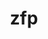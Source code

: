 ---
title: "zfp"
layout: cache
categories: [package, develop-2024-03-10]
meta: {"versions": ["0.5.5", "1.0.0"], "compilers": ["cce@=15.0.1", "gcc@=10.3.0", "gcc@=11.1.0", "gcc@=11.4.0", "gcc@=7.3.1", "gcc@=7.5.0", "gcc@=9.4.0", "oneapi@=2024.0.0"], "oss": ["amzn2", "rhel8", "sle_hpc15", "ubuntu18.04", "ubuntu20.04", "ubuntu22.04"], "platforms": ["linux"], "targets": ["aarch64", "neoverse_n1", "neoverse_v1", "neoverse_v2", "ppc64le", "x86_64_v3", "x86_64_v4", "zen4"], "stacks": ["aws-isc", "aws-isc-aarch64", "data-vis-sdk", "e4s", "e4s-cray-rhel", "e4s-cray-sles", "e4s-neoverse-v2", "e4s-neoverse_v1", "e4s-oneapi", "e4s-power", "e4s-rocm-external", "radiuss", "root"], "num_specs": 27, "num_specs_by_stack": {"aws-isc-aarch64": 2, "root": 27, "aws-isc": 1, "e4s-cray-rhel": 2, "e4s-cray-sles": 1, "e4s-power": 4, "radiuss": 1, "data-vis-sdk": 2, "e4s-neoverse_v1": 5, "e4s-neoverse-v2": 5, "e4s": 2, "e4s-rocm-external": 2, "e4s-oneapi": 2}}
spec_details: [{"hash": "d5g4r2hwnavlzwqb57gzf5ga2qonozzi", "compiler": "gcc@=7.3.1", "versions": ["0.5.5"], "os": "amzn2", "platform": "linux", "target": "aarch64", "variants": ["~aligned", "bsws=64", "build_system=cmake", "build_type=Release", "~c", "~cuda", "~fasthash", "~fortran", "generator=make", "~ipo", "~openmp", "~profile", "~python", "+shared", "~strided", "~twoway", "+utilities"], "stacks": ["aws-isc-aarch64", "root"], "size": "-", "tarball": "https://binaries.spack.io/releases/develop-2024-03-10/build_cache/linux-amzn2-aarch64/gcc-7.3.1/zfp-0.5.5/linux-amzn2-aarch64-gcc-7.3.1-zfp-0.5.5-d5g4r2hwnavlzwqb57gzf5ga2qonozzi.spack"}, {"hash": "b4b7ihk2s6c6mk53xe5am2tcxa3hjmuq", "compiler": "gcc@=7.3.1", "versions": ["0.5.5"], "os": "amzn2", "platform": "linux", "target": "neoverse_n1", "variants": ["~aligned", "bsws=64", "build_system=cmake", "build_type=Release", "~c", "~cuda", "~fasthash", "~fortran", "generator=make", "~ipo", "~openmp", "~profile", "~python", "+shared", "~strided", "~twoway", "+utilities"], "stacks": ["aws-isc-aarch64", "root"], "size": "-", "tarball": "https://binaries.spack.io/releases/develop-2024-03-10/build_cache/linux-amzn2-neoverse_n1/gcc-7.3.1/zfp-0.5.5/linux-amzn2-neoverse_n1-gcc-7.3.1-zfp-0.5.5-b4b7ihk2s6c6mk53xe5am2tcxa3hjmuq.spack"}, {"hash": "rilnnb5ehuujhtqjclspni6bk2gsu6jk", "compiler": "gcc@=7.3.1", "versions": ["0.5.5"], "os": "amzn2", "platform": "linux", "target": "x86_64_v3", "variants": ["~aligned", "bsws=64", "build_system=cmake", "build_type=Release", "~c", "~cuda", "~fasthash", "~fortran", "generator=make", "~ipo", "~openmp", "~profile", "~python", "+shared", "~strided", "~twoway", "+utilities"], "stacks": ["root", "aws-isc"], "size": "-", "tarball": "https://binaries.spack.io/releases/develop-2024-03-10/build_cache/linux-amzn2-x86_64_v3/gcc-7.3.1/zfp-0.5.5/linux-amzn2-x86_64_v3-gcc-7.3.1-zfp-0.5.5-rilnnb5ehuujhtqjclspni6bk2gsu6jk.spack"}, {"hash": "7lu6uhjo2g4e34bnvx7dompulp4ylho5", "compiler": "cce@=15.0.1", "versions": ["0.5.5"], "os": "rhel8", "platform": "linux", "target": "zen4", "variants": ["~aligned", "bsws=64", "build_system=cmake", "build_type=Release", "~c", "~cuda", "~fasthash", "~fortran", "generator=make", "~ipo", "~openmp", "~profile", "~python", "+shared", "~strided", "~twoway", "+utilities"], "stacks": ["root", "e4s-cray-rhel"], "size": "-", "tarball": "https://binaries.spack.io/releases/develop-2024-03-10/build_cache/linux-rhel8-zen4/cce-15.0.1/zfp-0.5.5/linux-rhel8-zen4-cce-15.0.1-zfp-0.5.5-7lu6uhjo2g4e34bnvx7dompulp4ylho5.spack"}, {"hash": "waw6wos3guzu3wkhzxwz7wrozxp756bd", "compiler": "cce@=15.0.1", "versions": ["1.0.0"], "os": "rhel8", "platform": "linux", "target": "zen4", "variants": ["~aligned", "bsws=64", "build_system=cmake", "build_type=Release", "~c", "~cuda", "~daz", "~fasthash", "~fortran", "generator=make", "~ipo", "~openmp", "~profile", "~python", "round=never", "+shared", "~strided", "~tight-error", "~twoway", "+utilities"], "stacks": ["root", "e4s-cray-rhel"], "size": "-", "tarball": "https://binaries.spack.io/releases/develop-2024-03-10/build_cache/linux-rhel8-zen4/cce-15.0.1/zfp-1.0.0/linux-rhel8-zen4-cce-15.0.1-zfp-1.0.0-waw6wos3guzu3wkhzxwz7wrozxp756bd.spack"}, {"hash": "cc7benwrymf72k6meluhk7osunkb33v6", "compiler": "gcc@=10.3.0", "versions": ["0.5.5"], "os": "sle_hpc15", "platform": "linux", "target": "x86_64_v4", "variants": ["~aligned", "bsws=64", "build_system=cmake", "build_type=Release", "~c", "~cuda", "~fasthash", "~fortran", "generator=make", "~ipo", "~openmp", "~profile", "~python", "+shared", "~strided", "~twoway", "+utilities"], "stacks": ["root", "e4s-cray-sles"], "size": "-", "tarball": "https://binaries.spack.io/releases/develop-2024-03-10/build_cache/linux-sle_hpc15-x86_64_v4/gcc-10.3.0/zfp-0.5.5/linux-sle_hpc15-x86_64_v4-gcc-10.3.0-zfp-0.5.5-cc7benwrymf72k6meluhk7osunkb33v6.spack"}, {"hash": "x24sx35eh5pjajfnpysamwl4cvaaa2io", "compiler": "gcc@=9.4.0", "versions": ["0.5.5"], "os": "ubuntu20.04", "platform": "linux", "target": "ppc64le", "variants": ["~aligned", "bsws=64", "build_system=cmake", "build_type=Release", "~c", "~cuda", "~fasthash", "~fortran", "generator=make", "~ipo", "~openmp", "~profile", "~python", "+shared", "~strided", "~twoway", "+utilities"], "stacks": ["e4s-power", "root"], "size": "-", "tarball": "https://binaries.spack.io/releases/develop-2024-03-10/build_cache/linux-ubuntu20.04-ppc64le/gcc-9.4.0/zfp-0.5.5/linux-ubuntu20.04-ppc64le-gcc-9.4.0-zfp-0.5.5-x24sx35eh5pjajfnpysamwl4cvaaa2io.spack"}, {"hash": "mgyrasp5cuns5lwcjoja72ykrm3wb655", "compiler": "gcc@=9.4.0", "versions": ["0.5.5"], "os": "ubuntu20.04", "platform": "linux", "target": "ppc64le", "variants": ["~aligned", "bsws=64", "build_system=cmake", "build_type=Release", "~c", "+cuda", "cuda_arch=70", "~fasthash", "~fortran", "generator=make", "~ipo", "~openmp", "~profile", "~python", "+shared", "~strided", "~twoway", "+utilities"], "stacks": ["e4s-power", "root"], "size": "-", "tarball": "https://binaries.spack.io/releases/develop-2024-03-10/build_cache/linux-ubuntu20.04-ppc64le/gcc-9.4.0/zfp-0.5.5/linux-ubuntu20.04-ppc64le-gcc-9.4.0-zfp-0.5.5-mgyrasp5cuns5lwcjoja72ykrm3wb655.spack"}, {"hash": "e7zvbaav4xmulodns2v7snfnvjltnsk5", "compiler": "gcc@=7.5.0", "versions": ["1.0.0"], "os": "ubuntu18.04", "platform": "linux", "target": "x86_64_v3", "variants": ["~aligned", "bsws=64", "build_system=cmake", "build_type=Release", "~c", "~cuda", "~daz", "~fasthash", "~fortran", "generator=make", "~ipo", "~openmp", "~profile", "~python", "round=never", "+shared", "~strided", "~tight-error", "~twoway", "+utilities"], "stacks": ["radiuss", "root"], "size": "-", "tarball": "https://binaries.spack.io/releases/develop-2024-03-10/build_cache/linux-ubuntu18.04-x86_64_v3/gcc-7.5.0/zfp-1.0.0/linux-ubuntu18.04-x86_64_v3-gcc-7.5.0-zfp-1.0.0-e7zvbaav4xmulodns2v7snfnvjltnsk5.spack"}, {"hash": "ciwjxeier7vtwzyqcgbaynzqbhrmfctj", "compiler": "gcc@=9.4.0", "versions": ["1.0.0"], "os": "ubuntu20.04", "platform": "linux", "target": "ppc64le", "variants": ["~aligned", "bsws=64", "build_system=cmake", "build_type=Release", "~c", "~cuda", "~daz", "~fasthash", "~fortran", "generator=make", "~ipo", "~openmp", "~profile", "~python", "round=never", "+shared", "~strided", "~tight-error", "~twoway", "+utilities"], "stacks": ["e4s-power", "root"], "size": "-", "tarball": "https://binaries.spack.io/releases/develop-2024-03-10/build_cache/linux-ubuntu20.04-ppc64le/gcc-9.4.0/zfp-1.0.0/linux-ubuntu20.04-ppc64le-gcc-9.4.0-zfp-1.0.0-ciwjxeier7vtwzyqcgbaynzqbhrmfctj.spack"}, {"hash": "xkrybcrxpf5zi5qtgz2ysx37pz4mvdhn", "compiler": "gcc@=9.4.0", "versions": ["1.0.0"], "os": "ubuntu20.04", "platform": "linux", "target": "ppc64le", "variants": ["~aligned", "bsws=64", "build_system=cmake", "build_type=Release", "~c", "+cuda", "cuda_arch=70", "~daz", "~fasthash", "~fortran", "generator=make", "~ipo", "~openmp", "~profile", "~python", "round=never", "+shared", "~strided", "~tight-error", "~twoway", "+utilities"], "stacks": ["e4s-power", "root"], "size": "-", "tarball": "https://binaries.spack.io/releases/develop-2024-03-10/build_cache/linux-ubuntu20.04-ppc64le/gcc-9.4.0/zfp-1.0.0/linux-ubuntu20.04-ppc64le-gcc-9.4.0-zfp-1.0.0-xkrybcrxpf5zi5qtgz2ysx37pz4mvdhn.spack"}, {"hash": "mprqlr3wlxa7s3xkindttrtng447o65l", "compiler": "gcc@=11.1.0", "versions": ["0.5.5"], "os": "ubuntu20.04", "platform": "linux", "target": "x86_64_v3", "variants": ["~aligned", "bsws=64", "build_system=cmake", "build_type=Release", "~c", "~cuda", "~fasthash", "~fortran", "generator=make", "~ipo", "~openmp", "~profile", "~python", "+shared", "~strided", "~twoway", "+utilities"], "stacks": ["data-vis-sdk", "root"], "size": "-", "tarball": "https://binaries.spack.io/releases/develop-2024-03-10/build_cache/linux-ubuntu20.04-x86_64_v3/gcc-11.1.0/zfp-0.5.5/linux-ubuntu20.04-x86_64_v3-gcc-11.1.0-zfp-0.5.5-mprqlr3wlxa7s3xkindttrtng447o65l.spack"}, {"hash": "aaxx5uwcuclqovs4j2vjlziemmaqzqpg", "compiler": "gcc@=11.1.0", "versions": ["0.5.5"], "os": "ubuntu20.04", "platform": "linux", "target": "x86_64_v3", "variants": ["~aligned", "bsws=64", "build_system=cmake", "build_type=Release", "~c", "~cuda", "~fasthash", "~fortran", "generator=make", "~ipo", "~openmp", "~profile", "~python", "+shared", "~strided", "~twoway", "+utilities"], "stacks": ["data-vis-sdk", "root"], "size": "-", "tarball": "https://binaries.spack.io/releases/develop-2024-03-10/build_cache/linux-ubuntu20.04-x86_64_v3/gcc-11.1.0/zfp-0.5.5/linux-ubuntu20.04-x86_64_v3-gcc-11.1.0-zfp-0.5.5-aaxx5uwcuclqovs4j2vjlziemmaqzqpg.spack"}, {"hash": "cldwadzalzuqwpb62ecxpdkydd6trkbb", "compiler": "gcc@=11.4.0", "versions": ["0.5.5"], "os": "ubuntu22.04", "platform": "linux", "target": "neoverse_v1", "variants": ["~aligned", "bsws=64", "build_system=cmake", "build_type=Release", "~c", "~cuda", "~fasthash", "~fortran", "generator=make", "~ipo", "~openmp", "~profile", "~python", "+shared", "~strided", "~twoway", "+utilities"], "stacks": ["e4s-neoverse_v1", "root"], "size": "-", "tarball": "https://binaries.spack.io/releases/develop-2024-03-10/build_cache/linux-ubuntu22.04-neoverse_v1/gcc-11.4.0/zfp-0.5.5/linux-ubuntu22.04-neoverse_v1-gcc-11.4.0-zfp-0.5.5-cldwadzalzuqwpb62ecxpdkydd6trkbb.spack"}, {"hash": "xmpq3jly3ug6qelbdxlref3jtlb24kge", "compiler": "gcc@=11.4.0", "versions": ["1.0.0"], "os": "ubuntu22.04", "platform": "linux", "target": "neoverse_v1", "variants": ["~aligned", "bsws=64", "build_system=cmake", "build_type=Release", "~c", "~cuda", "~daz", "~fasthash", "~fortran", "generator=make", "~ipo", "~openmp", "~profile", "~python", "round=never", "+shared", "~strided", "~tight-error", "~twoway", "+utilities"], "stacks": ["e4s-neoverse_v1", "root"], "size": "-", "tarball": "https://binaries.spack.io/releases/develop-2024-03-10/build_cache/linux-ubuntu22.04-neoverse_v1/gcc-11.4.0/zfp-1.0.0/linux-ubuntu22.04-neoverse_v1-gcc-11.4.0-zfp-1.0.0-xmpq3jly3ug6qelbdxlref3jtlb24kge.spack"}, {"hash": "mb6m2ypvr5mdixkomsljagkt7hxqwijq", "compiler": "gcc@=11.4.0", "versions": ["1.0.0"], "os": "ubuntu22.04", "platform": "linux", "target": "neoverse_v1", "variants": ["~aligned", "bsws=64", "build_system=cmake", "build_type=Release", "~c", "+cuda", "cuda_arch=75", "~daz", "~fasthash", "~fortran", "generator=make", "~ipo", "~openmp", "~profile", "~python", "round=never", "+shared", "~strided", "~tight-error", "~twoway", "+utilities"], "stacks": ["e4s-neoverse_v1", "root"], "size": "-", "tarball": "https://binaries.spack.io/releases/develop-2024-03-10/build_cache/linux-ubuntu22.04-neoverse_v1/gcc-11.4.0/zfp-1.0.0/linux-ubuntu22.04-neoverse_v1-gcc-11.4.0-zfp-1.0.0-mb6m2ypvr5mdixkomsljagkt7hxqwijq.spack"}, {"hash": "gusbef3wf6jc3lzzlyzp4guwqgi3id4p", "compiler": "gcc@=11.4.0", "versions": ["1.0.0"], "os": "ubuntu22.04", "platform": "linux", "target": "neoverse_v1", "variants": ["~aligned", "bsws=64", "build_system=cmake", "build_type=Release", "~c", "+cuda", "cuda_arch=80", "~daz", "~fasthash", "~fortran", "generator=make", "~ipo", "~openmp", "~profile", "~python", "round=never", "+shared", "~strided", "~tight-error", "~twoway", "+utilities"], "stacks": ["e4s-neoverse_v1", "root"], "size": "-", "tarball": "https://binaries.spack.io/releases/develop-2024-03-10/build_cache/linux-ubuntu22.04-neoverse_v1/gcc-11.4.0/zfp-1.0.0/linux-ubuntu22.04-neoverse_v1-gcc-11.4.0-zfp-1.0.0-gusbef3wf6jc3lzzlyzp4guwqgi3id4p.spack"}, {"hash": "twrfo4qwi4apbfw4inqwmmte5bnmyoob", "compiler": "gcc@=11.4.0", "versions": ["1.0.0"], "os": "ubuntu22.04", "platform": "linux", "target": "neoverse_v1", "variants": ["~aligned", "bsws=64", "build_system=cmake", "build_type=Release", "~c", "+cuda", "cuda_arch=90", "~daz", "~fasthash", "~fortran", "generator=make", "~ipo", "~openmp", "~profile", "~python", "round=never", "+shared", "~strided", "~tight-error", "~twoway", "+utilities"], "stacks": ["e4s-neoverse_v1", "root"], "size": "-", "tarball": "https://binaries.spack.io/releases/develop-2024-03-10/build_cache/linux-ubuntu22.04-neoverse_v1/gcc-11.4.0/zfp-1.0.0/linux-ubuntu22.04-neoverse_v1-gcc-11.4.0-zfp-1.0.0-twrfo4qwi4apbfw4inqwmmte5bnmyoob.spack"}, {"hash": "jqsi4mpke3ieupxeiihvoaiyedi2c2cl", "compiler": "gcc@=11.4.0", "versions": ["0.5.5"], "os": "ubuntu22.04", "platform": "linux", "target": "neoverse_v2", "variants": ["~aligned", "bsws=64", "build_system=cmake", "build_type=Release", "~c", "~cuda", "~fasthash", "~fortran", "generator=make", "~ipo", "~openmp", "~profile", "~python", "+shared", "~strided", "~twoway", "+utilities"], "stacks": ["e4s-neoverse-v2", "root"], "size": "-", "tarball": "https://binaries.spack.io/releases/develop-2024-03-10/build_cache/linux-ubuntu22.04-neoverse_v2/gcc-11.4.0/zfp-0.5.5/linux-ubuntu22.04-neoverse_v2-gcc-11.4.0-zfp-0.5.5-jqsi4mpke3ieupxeiihvoaiyedi2c2cl.spack"}, {"hash": "bzmkcng777ccdpkadvnmabvdwsumf6do", "compiler": "gcc@=11.4.0", "versions": ["1.0.0"], "os": "ubuntu22.04", "platform": "linux", "target": "neoverse_v2", "variants": ["~aligned", "bsws=64", "build_system=cmake", "build_type=Release", "~c", "~cuda", "~daz", "~fasthash", "~fortran", "generator=make", "~ipo", "~openmp", "~profile", "~python", "round=never", "+shared", "~strided", "~tight-error", "~twoway", "+utilities"], "stacks": ["e4s-neoverse-v2", "root"], "size": "-", "tarball": "https://binaries.spack.io/releases/develop-2024-03-10/build_cache/linux-ubuntu22.04-neoverse_v2/gcc-11.4.0/zfp-1.0.0/linux-ubuntu22.04-neoverse_v2-gcc-11.4.0-zfp-1.0.0-bzmkcng777ccdpkadvnmabvdwsumf6do.spack"}, {"hash": "wekosixq3nkgznl3ap7jv2xb6asto3ye", "compiler": "gcc@=11.4.0", "versions": ["0.5.5"], "os": "ubuntu22.04", "platform": "linux", "target": "x86_64_v3", "variants": ["~aligned", "bsws=64", "build_system=cmake", "build_type=Release", "~c", "~cuda", "~fasthash", "~fortran", "generator=make", "~ipo", "~openmp", "~profile", "~python", "+shared", "~strided", "~twoway", "+utilities"], "stacks": ["e4s", "root", "e4s-rocm-external"], "size": "-", "tarball": "https://binaries.spack.io/releases/develop-2024-03-10/build_cache/linux-ubuntu22.04-x86_64_v3/gcc-11.4.0/zfp-0.5.5/linux-ubuntu22.04-x86_64_v3-gcc-11.4.0-zfp-0.5.5-wekosixq3nkgznl3ap7jv2xb6asto3ye.spack"}, {"hash": "tzwup27ikeyw2prjnrhpmggtyiauw77h", "compiler": "gcc@=11.4.0", "versions": ["1.0.0"], "os": "ubuntu22.04", "platform": "linux", "target": "neoverse_v2", "variants": ["~aligned", "bsws=64", "build_system=cmake", "build_type=Release", "~c", "+cuda", "cuda_arch=80", "~daz", "~fasthash", "~fortran", "generator=make", "~ipo", "~openmp", "~profile", "~python", "round=never", "+shared", "~strided", "~tight-error", "~twoway", "+utilities"], "stacks": ["e4s-neoverse-v2", "root"], "size": "-", "tarball": "https://binaries.spack.io/releases/develop-2024-03-10/build_cache/linux-ubuntu22.04-neoverse_v2/gcc-11.4.0/zfp-1.0.0/linux-ubuntu22.04-neoverse_v2-gcc-11.4.0-zfp-1.0.0-tzwup27ikeyw2prjnrhpmggtyiauw77h.spack"}, {"hash": "lmmyjhlgxeghq2hksf3c2ri3j6hrnddr", "compiler": "gcc@=11.4.0", "versions": ["1.0.0"], "os": "ubuntu22.04", "platform": "linux", "target": "neoverse_v2", "variants": ["~aligned", "bsws=64", "build_system=cmake", "build_type=Release", "~c", "+cuda", "cuda_arch=75", "~daz", "~fasthash", "~fortran", "generator=make", "~ipo", "~openmp", "~profile", "~python", "round=never", "+shared", "~strided", "~tight-error", "~twoway", "+utilities"], "stacks": ["e4s-neoverse-v2", "root"], "size": "-", "tarball": "https://binaries.spack.io/releases/develop-2024-03-10/build_cache/linux-ubuntu22.04-neoverse_v2/gcc-11.4.0/zfp-1.0.0/linux-ubuntu22.04-neoverse_v2-gcc-11.4.0-zfp-1.0.0-lmmyjhlgxeghq2hksf3c2ri3j6hrnddr.spack"}, {"hash": "32bd3lk7yb4dvkarfj5xphmxywrnbwmu", "compiler": "gcc@=11.4.0", "versions": ["1.0.0"], "os": "ubuntu22.04", "platform": "linux", "target": "neoverse_v2", "variants": ["~aligned", "bsws=64", "build_system=cmake", "build_type=Release", "~c", "+cuda", "cuda_arch=90", "~daz", "~fasthash", "~fortran", "generator=make", "~ipo", "~openmp", "~profile", "~python", "round=never", "+shared", "~strided", "~tight-error", "~twoway", "+utilities"], "stacks": ["e4s-neoverse-v2", "root"], "size": "-", "tarball": "https://binaries.spack.io/releases/develop-2024-03-10/build_cache/linux-ubuntu22.04-neoverse_v2/gcc-11.4.0/zfp-1.0.0/linux-ubuntu22.04-neoverse_v2-gcc-11.4.0-zfp-1.0.0-32bd3lk7yb4dvkarfj5xphmxywrnbwmu.spack"}, {"hash": "45nicezi2vt3w4y5khomv7xtbamdqmkn", "compiler": "gcc@=11.4.0", "versions": ["1.0.0"], "os": "ubuntu22.04", "platform": "linux", "target": "x86_64_v3", "variants": ["~aligned", "bsws=64", "build_system=cmake", "build_type=Release", "~c", "~cuda", "~daz", "~fasthash", "~fortran", "generator=make", "~ipo", "~openmp", "~profile", "~python", "round=never", "+shared", "~strided", "~tight-error", "~twoway", "+utilities"], "stacks": ["e4s", "root", "e4s-rocm-external"], "size": "-", "tarball": "https://binaries.spack.io/releases/develop-2024-03-10/build_cache/linux-ubuntu22.04-x86_64_v3/gcc-11.4.0/zfp-1.0.0/linux-ubuntu22.04-x86_64_v3-gcc-11.4.0-zfp-1.0.0-45nicezi2vt3w4y5khomv7xtbamdqmkn.spack"}, {"hash": "52emrpnpzvqqsnrgak3yp6qpq3rguwmn", "compiler": "oneapi@=2024.0.0", "versions": ["0.5.5"], "os": "ubuntu22.04", "platform": "linux", "target": "x86_64_v3", "variants": ["~aligned", "bsws=64", "build_system=cmake", "build_type=Release", "~c", "~cuda", "~fasthash", "~fortran", "generator=make", "~ipo", "~openmp", "~profile", "~python", "+shared", "~strided", "~twoway", "+utilities"], "stacks": ["e4s-oneapi", "root"], "size": "-", "tarball": "https://binaries.spack.io/releases/develop-2024-03-10/build_cache/linux-ubuntu22.04-x86_64_v3/oneapi-2024.0.0/zfp-0.5.5/linux-ubuntu22.04-x86_64_v3-oneapi-2024.0.0-zfp-0.5.5-52emrpnpzvqqsnrgak3yp6qpq3rguwmn.spack"}, {"hash": "lo2outz5t7ih2sp2y3fvlnv6nwja3prm", "compiler": "oneapi@=2024.0.0", "versions": ["1.0.0"], "os": "ubuntu22.04", "platform": "linux", "target": "x86_64_v3", "variants": ["~aligned", "bsws=64", "build_system=cmake", "build_type=Release", "~c", "~cuda", "~daz", "~fasthash", "~fortran", "generator=make", "~ipo", "~openmp", "~profile", "~python", "round=never", "+shared", "~strided", "~tight-error", "~twoway", "+utilities"], "stacks": ["e4s-oneapi", "root"], "size": "-", "tarball": "https://binaries.spack.io/releases/develop-2024-03-10/build_cache/linux-ubuntu22.04-x86_64_v3/oneapi-2024.0.0/zfp-1.0.0/linux-ubuntu22.04-x86_64_v3-oneapi-2024.0.0-zfp-1.0.0-lo2outz5t7ih2sp2y3fvlnv6nwja3prm.spack"}]
---
